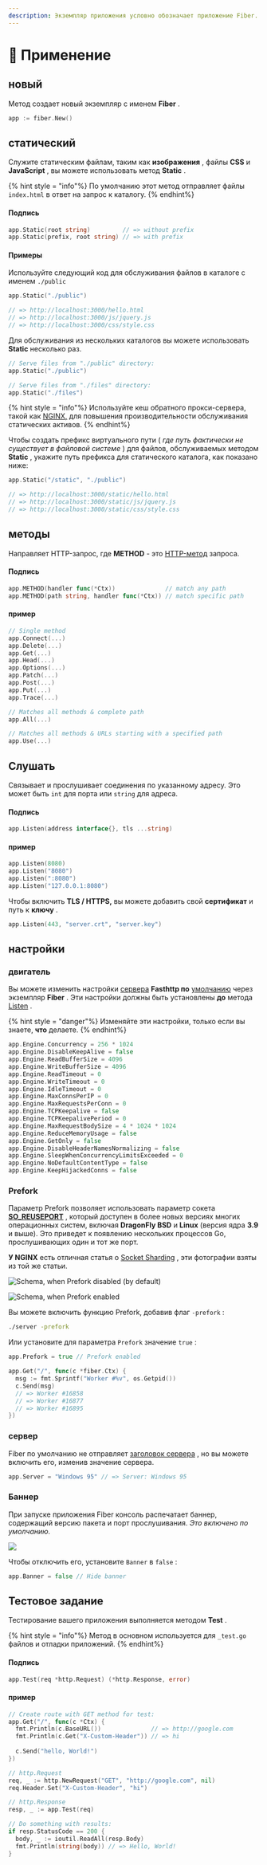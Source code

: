 ```yaml
---
description: Экземпляр приложения условно обозначает приложение Fiber.
---
```


# 🚀 Применение

## новый

Метод создает новый экземпляр с именем **Fiber** .

```go
app := fiber.New()
```

## статический

Служите статическим файлам, таким как **изображения** , файлы **CSS** и **JavaScript** , вы можете использовать метод **Static** .

{% hint style = "info"%} По умолчанию этот метод отправляет файлы `index.html` в ответ на запрос к каталогу. {% endhint%}

#### Подпись

```go
app.Static(root string)         // => without prefix
app.Static(prefix, root string) // => with prefix
```

#### Примеры

Используйте следующий код для обслуживания файлов в каталоге с именем `./public`

```go
app.Static("./public")

// => http://localhost:3000/hello.html
// => http://localhost:3000/js/jquery.js
// => http://localhost:3000/css/style.css
```

Для обслуживания из нескольких каталогов вы можете использовать **Static** несколько раз.

```go
// Serve files from "./public" directory:
app.Static("./public")

// Serve files from "./files" directory:
app.Static("./files")
```

{% hint style = "info"%} Используйте кеш обратного прокси-сервера, такой как [NGINX,](https://www.nginx.com/resources/wiki/start/topics/examples/reverseproxycachingexample/) для повышения производительности обслуживания статических активов. {% endhint%}

Чтобы создать префикс виртуального пути ( *где путь фактически не существует в файловой системе* ) для файлов, обслуживаемых методом **Static** , укажите путь префикса для статического каталога, как показано ниже:

```go
app.Static("/static", "./public")

// => http://localhost:3000/static/hello.html
// => http://localhost:3000/static/js/jquery.js
// => http://localhost:3000/static/css/style.css
```

## методы

Направляет HTTP-запрос, где **METHOD** - это [HTTP-метод](https://developer.mozilla.org/en-US/docs/Web/HTTP/Methods) запроса.

#### Подпись

```go
app.METHOD(handler func(*Ctx))              // match any path
app.METHOD(path string, handler func(*Ctx)) // match specific path
```

#### пример

```go
// Single method
app.Connect(...)
app.Delete(...)
app.Get(...)
app.Head(...)
app.Options(...)
app.Patch(...)
app.Post(...)
app.Put(...)
app.Trace(...)

// Matches all methods & complete path
app.All(...)

// Matches all methods & URLs starting with a specified path
app.Use(...)
```

## Слушать

Связывает и прослушивает соединения по указанному адресу. Это может быть `int` для порта или `string` для адреса.

#### Подпись

```go
app.Listen(address interface{}, tls ...string)
```

#### пример

```go
app.Listen(8080)
app.Listen("8080")
app.Listen(":8080")
app.Listen("127.0.0.1:8080")
```

Чтобы включить **TLS / HTTPS,** вы можете добавить свой **сертификат** и путь к **ключу** .

```go
app.Listen(443, "server.crt", "server.key")
```

## настройки

### двигатель

Вы можете изменить настройки [сервера](https://github.com/valyala/fasthttp/blob/master/server.go#L150) **Fasthttp по** [умолчанию](https://github.com/valyala/fasthttp/blob/master/server.go#L150) через экземпляр **Fiber** . Эти настройки должны быть установлены **до** метода [Listen](application.md#listen) .

{% hint style = "danger"%} Изменяйте эти настройки, только если вы знаете, **что** делаете. {% endhint%}

```go
app.Engine.Concurrency = 256 * 1024
app.Engine.DisableKeepAlive = false
app.Engine.ReadBufferSize = 4096
app.Engine.WriteBufferSize = 4096
app.Engine.ReadTimeout = 0
app.Engine.WriteTimeout = 0
app.Engine.IdleTimeout = 0
app.Engine.MaxConnsPerIP = 0
app.Engine.MaxRequestsPerConn = 0
app.Engine.TCPKeepalive = false
app.Engine.TCPKeepalivePeriod = 0
app.Engine.MaxRequestBodySize = 4 * 1024 * 1024
app.Engine.ReduceMemoryUsage = false
app.Engine.GetOnly = false
app.Engine.DisableHeaderNamesNormalizing = false
app.Engine.SleepWhenConcurrencyLimitsExceeded = 0
app.Engine.NoDefaultContentType = false
app.Engine.KeepHijackedConns = false
```

### Prefork

Параметр Prefork позволяет использовать параметр сокета [**SO_REUSEPORT**](https://lwn.net/Articles/542629/) , который доступен в более новых версиях многих операционных систем, включая **DragonFly BSD** и **Linux** (версия ядра **3.9** и выше). Это приведет к появлению нескольких процессов Go, прослушивающих один и тот же порт.

**У NGINX** есть отличная статья о [Socket Sharding](https://www.nginx.com/blog/socket-sharding-nginx-release-1-9-1/) , эти фотографии взяты из той же статьи.

![Schema, when Prefork disabled (by default)](https://cdn.wp.nginx.com/wp-content/uploads/2015/05/Slack-for-iOS-Upload-1-e1432652484191.png)

![Schema, when Prefork enabled](https://cdn.wp.nginx.com/wp-content/uploads/2015/05/Slack-for-iOS-Upload-e1432652376641.png)

Вы можете включить функцию Prefork, добавив флаг `-prefork` :

```bash
./server -prefork
```

Или установите для параметра `Prefork` значение `true` :

```go
app.Prefork = true // Prefork enabled

app.Get("/", func(c *fiber.Ctx) {
  msg := fmt.Sprintf("Worker #%v", os.Getpid())
  c.Send(msg)
  // => Worker #16858
  // => Worker #16877
  // => Worker #16895
})
```

### сервер

Fiber по умолчанию не отправляет [заголовок сервера](https://developer.mozilla.org/en-US/docs/Web/HTTP/Headers/Server) , но вы можете включить его, изменив значение сервера.

```go
app.Server = "Windows 95" // => Server: Windows 95
```

### Баннер

При запуске приложения Fiber консоль распечатает баннер, содержащий версию пакета и порт прослушивания. *Это включено по умолчанию.*

![](../../.gitbook/assets/screenshot-2020-02-08-at-13.18.27.png)

Чтобы отключить его, установите `Banner` в `false` :

```go
app.Banner = false // Hide banner
```

## Тестовое задание

Тестирование вашего приложения выполняется методом **Test** .

{% hint style = "info"%} Метод в основном используется для `_test.go` файлов и отладки приложений. {% endhint%}

#### Подпись

```go
app.Test(req *http.Request) (*http.Response, error)
```

#### пример

```go
// Create route with GET method for test:
app.Get("/", func(c *Ctx) {
  fmt.Println(c.BaseURL())              // => http://google.com
  fmt.Println(c.Get("X-Custom-Header")) // => hi
  
  c.Send("hello, World!")
})

// http.Request
req, _ := http.NewRequest("GET", "http://google.com", nil)
req.Header.Set("X-Custom-Header", "hi")

// http.Response
resp, _ := app.Test(req)

// Do something with results:
if resp.StatusCode == 200 {
  body, _ := ioutil.ReadAll(resp.Body)
  fmt.Println(string(body)) // => Hello, World!
}
```
